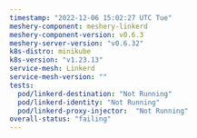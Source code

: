 ```yaml
---
timestamp: "2022-12-06 15:02:27 UTC Tue"
meshery-component: meshery-linkerd
meshery-component-version: v0.6.3
meshery-server-version: "v0.6.32"
k8s-distro: minikube
k8s-version: "v1.23.13"
service-mesh: Linkerd
service-mesh-version: ""
tests:
  pod/linkerd-destination: "Not Running"
  pod/linkerd-identity: "Not Running"
  pod/linkerd-proxy-injector:  "Not Running"
overall-status: "failing"
---
```

